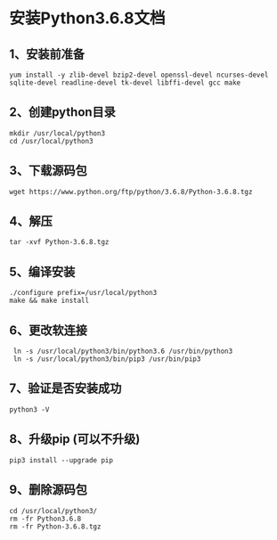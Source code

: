 # 安装Python3.6.8文档

## 1、安装前准备

```shell
yum install -y zlib-devel bzip2-devel openssl-devel ncurses-devel sqlite-devel readline-devel tk-devel libffi-devel gcc make 
```

## 2、创建python目录

```shell
mkdir /usr/local/python3
cd /usr/local/python3
```

## 3、下载源码包

```shell
wget https://www.python.org/ftp/python/3.6.8/Python-3.6.8.tgz
```

## 4、解压

```shell
tar -xvf Python-3.6.8.tgz
```

## 5、编译安装

```shell
./configure prefix=/usr/local/python3
make && make install
```

## 6、更改软连接

```shell
 ln -s /usr/local/python3/bin/python3.6 /usr/bin/python3
 ln -s /usr/local/python3/bin/pip3 /usr/bin/pip3
```

## 7、验证是否安装成功

```shell
python3 -V
```

## 8、升级pip (可以不升级)

```shell
pip3 install --upgrade pip
```

## 9、删除源码包

```shell
cd /usr/local/python3/
rm -fr Python3.6.8
rm -fr Python-3.6.8.tgz
```

